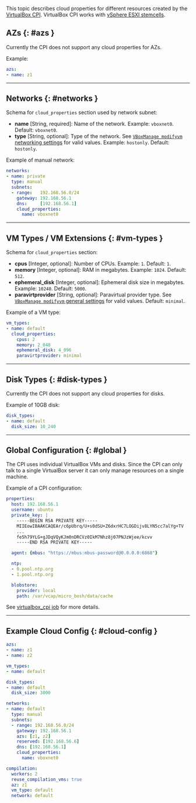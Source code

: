 This topic describes cloud properties for different resources created by the [VirtualBox CPI](https://bosh.io/releases/github.com/cloudfoundry/bosh-virtualbox-cpi-release). VirtualBox CPI works with [vSphere ESXI stemcells](https://bosh.io/stemcells/bosh-vsphere-esxi-ubuntu-xenial-go_agent).

## AZs {: #azs }

Currently the CPI does not support any cloud properties for AZs.

Example:

```yaml
azs:
- name: z1
```

---
## Networks {: #networks }

Schema for `cloud_properties` section used by network subnet:

* **name** [String, required]: Name of the network. Example: `vboxnet0`. Default: `vboxnet0`.
* **type** [String, optional]: Type of the network. See [`VBoxManage modifyvm` networking settings](https://www.virtualbox.org/manual/ch08.html#idp46691722135120) for valid values. Example: `hostonly`. Default: `hostonly`.

Example of manual network:

```yaml
networks:
- name: private
  type: manual
  subnets:
  - range:   192.168.56.0/24
    gateway: 192.168.56.1
    dns:     [192.168.56.1]
    cloud_properties:
      name: vboxnet0
```

---
## VM Types / VM Extensions {: #vm-types }

Schema for `cloud_properties` section:

* **cpus** [Integer, optional]: Number of CPUs. Example: `1`. Default: `1`.
* **memory** [Integer, optional]: RAM in megabytes. Example: `1024`. Default: `512`.
* **ephemeral_disk** [Integer, optional]: Ephemeral disk size in megabytes. Example: `10240`. Default: `5000`.
* **paravirtprovider** [String, optional]: Paravirtual provider type. See [`VBoxManage modifyvm` general settings](https://www.virtualbox.org/manual/ch08.html#idp46691713664256) for valid values. Default: `minimal`.

Example of a VM type:

```yaml
vm_types:
- name: default
  cloud_properties:
    cpus: 2
    memory: 2_048
    ephemeral_disk: 4_096
    paravirtprovider: minimal
```

---
## Disk Types {: #disk-types }

Currently the CPI does not support any cloud properties for disks.

Example of 10GB disk:

```yaml
disk_types:
- name: default
  disk_size: 10_240
```

---
## Global Configuration {: #global }

The CPI uses individual VirtualBox VMs and disks. Since the CPI can only talk to a single VirtualBox server it can only manage resources on a single machine.

Example of a CPI configuration:

```yaml
properties:
  host: 192.168.56.1
  username: ubuntu
  private_key: |
    -----BEGIN RSA PRIVATE KEY-----
    MIIEowIBAAKCAQEAr/c6pUbrq/U+s0dSU+Z6dxrHC7LOGDijv8LYN5cc7alYg+TV
    ...
    fe5h79YLG+gJDqVQyKJm0nDRCVz0IkM7Nhz8j07PNJzWjee/kcvv
    -----END RSA PRIVATE KEY-----

  agent: {mbus: "https://mbus:mbus-password@0.0.0.0:6868"}

  ntp:
  - 0.pool.ntp.org
  - 1.pool.ntp.org

  blobstore:
    provider: local
    path: /var/vcap/micro_bosh/data/cache
```

See [virtualbox_cpi job](https://bosh.io/jobs/virtualbox_cpi?source=github.com/cloudfoundry/bosh-virtualbox-cpi-release) for more details.

---
## Example Cloud Config {: #cloud-config }

```yaml
azs:
- name: z1
- name: z2

vm_types:
- name: default

disk_types:
- name: default
  disk_size: 3000

networks:
- name: default
  type: manual
  subnets:
  - range: 192.168.56.0/24
    gateway: 192.168.56.1
    azs: [z1, z2]
    reserved: [192.168.56.6]
    dns: [192.168.56.1]
    cloud_properties:
      name: vboxnet0

compilation:
  workers: 2
  reuse_compilation_vms: true
  az: z1
  vm_type: default
  network: default
```
